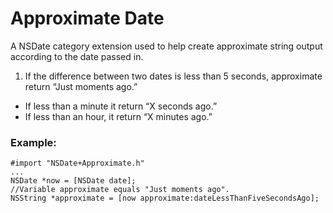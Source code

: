 # Approximate Date

A NSDate category extension used to help create approximate string output according to the date passed in.

1. If the difference between two dates is less than 5 seconds, approximate return “Just moments ago.”
* If less than a minute it return “X seconds ago.”
* If less than an hour, it return “X minutes ago.”

### Example:
    #import "NSDate+Approximate.h"
    ...
    NSDate *now = [NSDate date];
    //Variable approximate equals "Just moments ago".
    NSString *approximate = [now approximate:dateLessThanFiveSecondsAgo];
